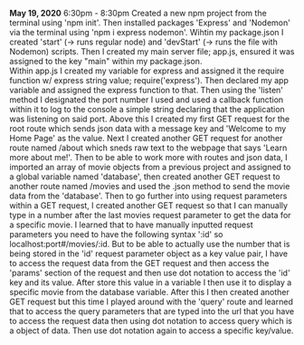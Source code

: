 <b>May 19, 2020</b>
6:30pm - 8:30pm
Created a new npm project from the terminal using 'npm init'. Then installed packages 'Express' and 'Nodemon' via the terminal using 'npm i express nodemon'. Wihtin my package.json I created 'start' (-> runs regular node) and 'devStart' (-> runs the file with Nodemon) scripts. Then I created my main server file; app.js, ensured it was assigned to the key "main" within my package.json. <br>
Within app.js I created my variable for express and assigned it the require function w/ express string value; require('express'). Then declared my app variable and assigned the express function to that. Then using the 'listen' method I designated the port number I used and used a callback function within it to log to the console a simple string declaring that the application was listening on said port. Above this I created my first GET request for the root route which sends json data with a message key and 'Welcome to my Home Page' as the value. Next I created another GET request for another route named /about which sneds raw text to the webpage that says 'Learn more about me!'. Then to be able to work more with routes and json data, I imported an array of movie objects from a previous project and assigned to a global variable named 'database', then created another GET request to another route named /movies and used the .json method to send the movie data from the 'database'.
Then to go further into using request parameters within a GET request, I created another GET request so that I can manually type in a number after the last movies request parameter to get the data for a specific movie. I learned that to have manually inputted request parameters you need to have the following syntax ':id' so localhost:port#/movies/:id. But to be able to actually use the number that is being stored in the 'id' request parameter object as a key value pair, I have to access the request data from the GET request and then access the 'params' section of the request and then use dot notation to access the 'id' key and its value. After store this value in a variable I then use it to display a specific movie from the database variable.
After this I then created another GET request but this time I played around with the 'query' route and learned that to access the query parameters that are typed into the url that you have to access the request data then using dot notation to access query which is a object of data. Then use dot notation again to access a specific key/value.